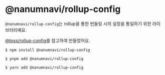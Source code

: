 # @nanumnavi/rollup-config

`@nanumnavi/rollup-config`는 rollup을 통한 번들링 시의 설정을 통일하기 위한 라이브러리예요.

[@toss/rollup-config](https://www.npmjs.com/package/@toss/rollup-config)를 참고하여 만들었어요.

```shell
$ npm install @nanumnavi/rollup-config
```

```shell
$ pnpm add @nanumnavi/rollup-config
```

```shell
$ yarn add @nanumnavi/rollup-config
```
